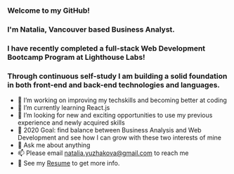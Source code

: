 

### Welcome to my GitHub!
### I'm Natalia, Vancouver based Business Analyst.
### I have recently completed a full-stack Web Development Bootcamp Program at Lighthouse Labs!
### Through continuous self-study I am building a solid foundation in both front-end and back-end technologies and languages.

- 🔭 I’m working on improving my techskills and becoming better at coding
- 🌱 I’m currently learning React.js
- 👯 I’m looking for new and exciting opportunities to use my previous experience and newly acquired skills
- 🥅 2020 Goal: find balance between Business Analysis and Web Development and see how I can grow with these two interests of mine
- 💬 Ask me about anything
- 📫 Please email natalia.yuzhakova@gmail.com to reach me
- 📝 See my [Resume](https://www.canva.com/design/DAEEPCm14hg/Jwu-q2cwH2dIHGqahKgl7g/view?utm_content=DAEEPCm14hg&utm_campaign=designshare&utm_medium=link&utm_source=sharebutton) to get more info.



<!--
**yuzhakova/yuzhakova** is a ✨ _special_ ✨ repository be§cause its `README.md` (this file) appears on your GitHub profile.

Here are some ideas to get you started:

- 🔭 I’m currently working on ...
- 🌱 I’m currently learning ...
- 👯 I’m looking to collaborate on ...
- 🤔 I’m looking for help with ...
- 💬 Ask me about ...
- 📫 How to reach me: ...
- 😄 Pronouns: ...
- ⚡ Fun fact: ...
-->
